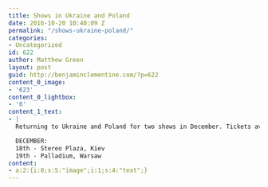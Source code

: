 ```yaml
---
title: Shows in Ukraine and Poland
date: 2016-10-20 10:40:09 Z
permalink: "/shows-ukraine-poland/"
categories:
- Uncategorized
id: 622
author: Matthew Green
layout: post
guid: http://benjaminclementine.com/?p=622
content_0_image:
- '623'
content_0_lightbox:
- '0'
content_1_text:
- |
  Returning to Ukraine and Poland for two shows in December. Tickets available now <a href="http://benjaminclementine.com/performance">HERE</a>.

  DECEMBER:
  18th - Stereo Plaza, Kiev
  19th - Palladium, Warsaw
content:
- a:2:{i:0;s:5:"image";i:1;s:4:"text";}
---
```


